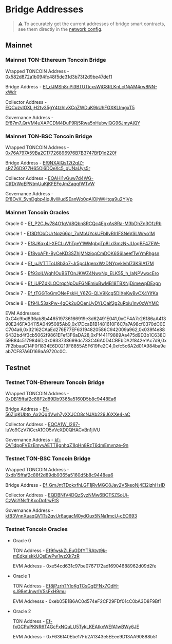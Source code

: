 # Bridge Addresses

> ⚠️ To accurately get the current addresses of bridge smart contracts, see them directly in the [network config](/crosschain/overview?id=network-configs).

## Mainnet

### Mainnet TON-Ethereum Toncoin Bridge

Wrapped TONCOIN Address - [0x582d872a1b094fc48f5de31d3b73f2d9be47def1](https://etherscan.io/token/0x582d872a1b094fc48f5de31d3b73f2d9be47def1)

Bridge Address - [Ef_dJMSh8riPi3BTUTtcxsWjG8RLKnLctNjAM4rw8NN-xWdr](https://tonscan.org/address/Ef_dJMSh8riPi3BTUTtcxsWjG8RLKnLctNjAM4rw8NN-xWdr)

Collector Address - [EQCuzvIOXLjH2tv35gY4tzhIvXCqZWDuK9kUhFGXKLImgxT5](https://tonscan.org/address/EQCuzvIOXLjH2tv35gY4tzhIvXCqZWDuK9kUhFGXKLImgxT5)

Governance Address - [Ef87m7_QrVM4uXAPCDM4DuF9Rj5Rwa5nHubwiQG96JmyAjQY](https://tonscan.org/address/Ef87m7_QrVM4uXAPCDM4DuF9Rj5Rwa5nHubwiQG96JmyAjQY)

### Mainnet TON-BSC Toncoin Bridge

Wrapped TONCOIN Address - [0x76A797A59Ba2C17726896976B7B3747BfD1d220f](https://bscscan.com/token/0x76A797A59Ba2C17726896976B7B3747BfD1d220f)

Bridge Address - [Ef9NXAIQs12t2qIZ-sRZ26D977H65Ol6DQeXc5_gUNaUys5r](https://tonscan.org/address/Ef9NXAIQs12t2qIZ-sRZ26D977H65Ol6DQeXc5_gUNaUys5r)

Collector Address - [EQAHI1vGuw7d4WG-CtfDrWqEPNtmUuKjKFEFeJmZaqqfWTvW](https://tonscan.org/address/EQAHI1vGuw7d4WG-CtfDrWqEPNtmUuKjKFEFeJmZaqqfWTvW)

Governance Address - [Ef8OvX_5ynDgbp4iqJIvWudSEanWo0qAlOjhWHtga9u2YjVp](https://tonscan.org/address/Ef8OvX_5ynDgbp4iqJIvWudSEanWo0qAlOjhWHtga9u2YjVp)

### Mainnet Toncoin Oracles

Oracle 0 - [Ef_P2CJw784O1qVd8Qbn8RCQc4EgxAs8Ra-M3bDhZn3OfzRb](https://tonscan.org/address/Ef_P2CJw784O1qVd8Qbn8RCQc4EgxAs8Ra-M3bDhZn3OfzRb)

Oracle 1 - [Ef8DfObDUrNqz66pr_7xMbUYckUFbIIvRh1FSNeVSLWrvo1M](https://tonscan.org/address/Ef8DfObDUrNqz66pr_7xMbUYckUFbIIvRh1FSNeVSLWrvo1M)

Oracle 2 - [Ef8JKqx4I-XECLuVhTqeY1WMgbgTp8Ld3mzN-JUogBF4ZEW-](https://tonscan.org/address/Ef8JKqx4I-XECLuVhTqeY1WMgbgTp8Ld3mzN-JUogBF4ZEW-)

Oracle 3 - [Ef8voAFh-ByCeKD3SZhjMNzioqCmDOK6S6IaeefTwYmRhgsn](https://tonscan.org/address/Ef8voAFh-ByCeKD3SZhjMNzioqCmDOK6S6IaeefTwYmRhgsn)

Oracle 4 - [Ef_uJVTTToU8b3o7-Jr5pcUqenxWzDNYpyklvhl73KSIA17M](https://tonscan.org/address/Ef_uJVTTToU8b3o7-Jr5pcUqenxWzDNYpyklvhl73KSIA17M)

Oracle 5 - [Ef93olLWqh1OuBSTOnJKWZ4NwxNq_ELK55_h_laNPVwxcEro](https://tonscan.org/address/Ef93olLWqh1OuBSTOnJKWZ4NwxNq_ELK55_h_laNPVwxcEro)

Oracle 6 - [Ef_iUPZdKLOCrqcNpDuFGNEmiuBwMB18TBXNjDimewpDExgn](https://tonscan.org/address/Ef_iUPZdKLOCrqcNpDuFGNEmiuBwMB18TBXNjDimewpDExgn)

Oracle 7 - [Ef_tTGGToGmONePskH_Y6ZG-QLV9Kcg5DIXeKwBvCX4YifKa](https://tonscan.org/address/Ef_tTGGToGmONePskH_Y6ZG-QLV9Kcg5DIXeKwBvCX4YifKa)

Oracle 8 - [Ef94L53akPw-4gOk2uQOenUyDYLOaif2g2uRoiu1nv0cWYMC](https://tonscan.org/address/Ef94L53akPw-4gOk2uQOenUyDYLOaif2g2uRoiu1nv0cWYMC)

EVM Addresses: 0xC4c9bd836ab8b446519736166919e3d62491E041,0xCF4A7c26186aA41390E246FA04115A0495085Ab9,0x17DcaB1B1481610F6C7a7A98cf0370dC0EC704a6,0x32162CAaEd276E77EF63194820586C942009a962,0x039f4e886432bd4f3cb5062f9861EFef3F6aDA28,0xFf441F9889Aa475d9D3b1C638C59B84c5179846D,0x0933738699dc733C46A0D4CBEbDA2f842e1Ac7d9,0x7F2bbaaC14F0f1834E6D0219F8855A5F619Fe2C4,0xfc5c6A2d01A984ba9eab7CF87A6D169aA9720c0C.

## Testnet

### Testnet TON-Ethereum Toncoin Bridge

Wrapped TONCOIN Address - [0xDB15ffaf2c88F2d89Db9365a5160D5b8c9448Ea6](https://goerli.etherscan.io/token/0xDB15ffaf2c88F2d89Db9365a5160D5b8c9448Ea6)

Bridge Address - [Ef-56ZiqKUbtp_Ax2Qg4Vwh7yXXJCO8cNJAb229J6XXe4-aC](https://testnet.tonscan.org/address/Ef-56ZiqKUbtp_Ax2Qg4Vwh7yXXJCO8cNJAb229J6XXe4-aC)

Collector Address - [EQCA1W_I267-luVo9CzV7iCcrA1OO5vVeXD0QHACvBn1jIVU](https://testnet.tonscan.org/address/EQCA1W_I267-luVo9CzV7iCcrA1OO5vVeXD0QHACvBn1jIVU)

Governance Address - [kf-OV1dpgFVEzEmyvAETT8gnhqZ1IqHn8RzT6dmEmvnze-9n](https://testnet.tonscan.org/address/kf-OV1dpgFVEzEmyvAETT8gnhqZ1IqHn8RzT6dmEmvnze-9n)

### Testnet TON-BSC Toncoin Bridge

Wrapped TONCOIN Address - [0xdb15ffaf2c88f2d89db9365a5160d5b8c9448ea6](https://testnet.bscscan.com/token/0xdb15ffaf2c88f2d89db9365a5160d5b8c9448ea6)

Bridge Address - [Ef_GmJntTDokxfhLGF1jRvMGC8Jav2V5keoNj4El2jzhHsID](https://testnet.tonscan.org/address/Ef_GmJntTDokxfhLGF1jRvMGC8Jav2V5keoNj4El2jzhHsID)

Collector Address - [EQDBNfV4DQzSyzNMw6BCTSZSoUi-CzWcYNsfhKxoDqfrwFtS](https://testnet.tonscan.org/address/EQDBNfV4DQzSyzNMw6BCTSZSoUi-CzWcYNsfhKxoDqfrwFtS)

Governance Address - [kf83VnnXuaqQV1Ts2qvUr6agacM0ydOux5NNa1mcU-cEO693](https://testnet.tonscan.org/address/kf83VnnXuaqQV1Ts2qvUr6agacM0ydOux5NNa1mcU-cEO693)

### Testnet Toncoin Oracles

* Oracle 0

    TON Address - [Ef9fwskZLEuGDfYTRAtvt9k-mEdkaIskkUOsEwPw1wzXk7zR](https://testnet.tonscan.org/address/Ef9fwskZLEuGDfYTRAtvt9k-mEdkaIskkUOsEwPw1wzXk7zR)

    EVM Address - 0xe54cd631c97be0767172ad16904688962d09d2fe

* Oracle 1

    TON Address - [Ef8jPzrhTYloKgTCsGgEFNx7OdH-sJ98etJnwrIVSsFxH9mu](https://testnet.tonscan.org/address/Ef8jPzrhTYloKgTCsGgEFNx7OdH-sJ98etJnwrIVSsFxH9mu)

    EVM Addresss - 0xeb05E1B6AC0d574eF2CF29FDf01cC0bA3D8F9Bf1

* Oracle 2

    TON Address - [Ef-fxGCPuPKNR6T4GcFxNQuLU5TykLKEAtkxWEfA1wBWy6JE](https://testnet.tonscan.org/address/Ef-fxGCPuPKNR6T4GcFxNQuLU5TykLKEAtkxWEfA1wBWy6JE)

    EVM Address - 0xF636f40Ebe17Fb2A1343e5EEee9D13AA90888b51